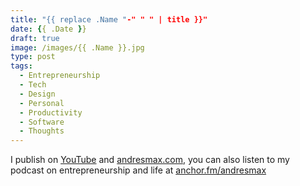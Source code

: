 ```yaml
---
title: "{{ replace .Name "-" " " | title }}"
date: {{ .Date }}
draft: true
image: /images/{{ .Name }}.jpg
type: post
tags:
  - Entrepreneurship
  - Tech
  - Design
  - Personal
  - Productivity
  - Software
  - Thoughts
---
```

<!--more-->

I publish on [YouTube][1] and [andresmax.com][2], you can also listen to my podcast on entrepreneurship and life at [anchor.fm/andresmax][3]

 [1]: https://www.youtube.com/andresmax
 [2]: https://www.andresmax.com/
 [3]: https://anchor.fm/andresmax
